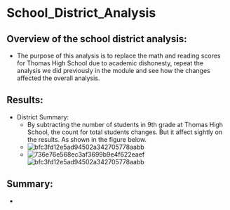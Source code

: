 # School_District_Analysis
## Overview of the school district analysis:
  - The purpose of this analysis is to replace the math and reading scores for Thomas High School due to academic dishonesty, repeat the analysis we did previously in the module and see how the changes affected the overall analysis.
## Results:
  - District Summary:
     - By subtracting the number of students in 9th grade at Thomas High School, the count for total students changes. But it affect sightly on the results. As shown in the figure below.
     - ![bfc3fd12e5ad94502a342705778aabb](https://user-images.githubusercontent.com/82785321/118420657-4a10ab00-b674-11eb-9480-b6d73e7af12c.png)
     - ![736e76e568ec3af3699b9e4f622eaef](https://user-images.githubusercontent.com/82785321/118420675-5563d680-b674-11eb-9c0b-b90dc10c29bd.png)
![bfc3fd12e5ad94502a342705778aabb](https://user-images.githubusercontent.com/82785321/118420679-55fc6d00-b674-11eb-83c0-a5180fe0ee3d.png)


## Summary:
  -
